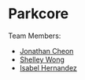 # Parkcore

Team Members:
  * [Jonathan Cheon](https://github.com/jcheon)
  * [Shelley Wong](https://github.com/shelleywong)
  * [Isabel Hernandez](https://github.com/ihernandez4466)
